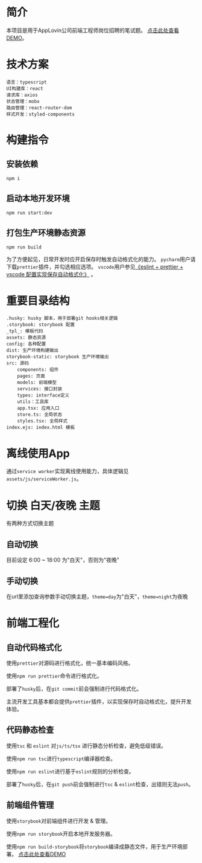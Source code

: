 # 简介
本项目是用于AppLovin公司前端工程师岗位招聘的笔试题。
[点击此处查看DEMO](https://ccbtony.github.io/AppLovin/dist/index.html)。

# 技术方案
```
语言：typescript
UI构建库：react
请求库：axios
状态管理：mobx
路由管理：react-router-dom
样式开发：styled-components
```

# 构建指令
## 安装依赖
`npm i`

## 启动本地开发环境
`npm run start:dev`

## 打包生产环境静态资源
`npm run build`

为了方便起见，日常开发时应开启保存时触发自动格式化的能力。
`pycharm`用户请下载`prettier`插件，并勾选相应选项。
`vscode`用户参见[《eslint + prettier + vscode 配置实现保存自动格式化》](https://juejin.cn/post/6844904194336358407) 。


# 重要目录结构
```
.husky: husky 脚本，用于部署git hooks相关逻辑
.storybook: storybook 配置
_tpl_: 模板代码
assets: 静态资源
config: 各种配置
dist: 生产环境构建输出
storybook-static: storybook 生产环境输出
src: 源码
    components: 组件
    pages: 页面
    models: 前端模型
    services: 接口封装
    types: interface定义
    utils：工具库
    app.tsx: 应用入口
    store.ts: 全局状态
    styles.tsx: 全局样式
index.ejs: index.html 模板
```

# 离线使用App
通过`service worker`实现离线使用能力，具体逻辑见`assets/js/serviceWorker.js`。

# 切换 白天/夜晚 主题
有两种方式切换主题

## 自动切换
目前设定 6:00 ~ 18:00 为"白天"，否则为"夜晚"

## 手动切换
在url里添加查询参数手动切换主题，`theme=day`为"白天"，`theme=night`为夜晚

# 前端工程化
## 自动代码格式化
使用`prettier`对源码进行格式化，统一基本编码风格。

使用`npm run prettier`命令进行格式化。

部署了`husky`后，在`git commit`前会强制进行代码格式化。

主流开发工具基本都会提供`prettier`插件，以实现保存时自动格式化，提升开发体验。

## 代码静态检查
使用`tsc` 和 `eslint` 对`js/ts/tsx` 进行静态分析检查，避免低级错误。

使用`npm run tsc`进行`typescript`编译器检查。

使用`npm run eslint`进行基于`eslint`规则的分析检查。

部署了`husky`后，在`git push`前会强制进行`tsc` & `eslint`检查，出错则无法`push`。

## 前端组件管理
使用`storybook`对前端组件进行开发 & 管理。

使用`npm run storybook`开启本地开发服务器。

使用`npm run build-storybook`将`storybook`编译成静态文件，用于生产环境部署。
[点击此处查看DEMO](https://ccbtony.github.io/AppLovin/storybook-static/index.html)
